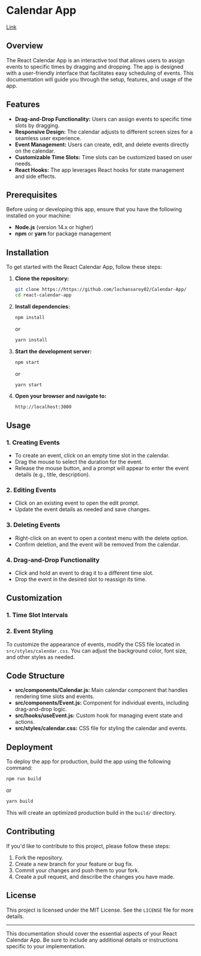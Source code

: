 #  **Calendar App**
[Link](https://calendar-app-gamma-six.vercel.app/)

## **Overview**

The React Calendar App is an interactive tool that allows users to assign events to specific times by dragging and dropping. The app is designed with a user-friendly interface that facilitates easy scheduling of events. This documentation will guide you through the setup, features, and usage of the app.

## **Features**

- **Drag-and-Drop Functionality:** Users can assign events to specific time slots by dragging.
- **Responsive Design:** The calendar adjusts to different screen sizes for a seamless user experience.
- **Event Management:** Users can create, edit, and delete events directly on the calendar.
- **Customizable Time Slots:** Time slots can be customized based on user needs.
- **React Hooks:** The app leverages React hooks for state management and side effects.

## **Prerequisites**

Before using or developing this app, ensure that you have the following installed on your machine:

- **Node.js** (version 14.x or higher)
- **npm** or **yarn** for package management

## **Installation**

To get started with the React Calendar App, follow these steps:

1. **Clone the repository:**
   ```bash
   git clone https://https://github.com/lochansaroy02/Calendar-App/
   cd react-calendar-app
   ```

2. **Install dependencies:**
   ```bash
   npm install
   ```
   or
   ```bash
   yarn install
   ```

3. **Start the development server:**
   ```bash
   npm start
   ```
   or
   ```bash
   yarn start
   ```

4. **Open your browser and navigate to:**
   ```
   http://localhost:3000
   ```

## **Usage**

### **1. Creating Events**

- To create an event, click on an empty time slot in the calendar.
- Drag the mouse to select the duration for the event.
- Release the mouse button, and a prompt will appear to enter the event details (e.g., title, description).

### **2. Editing Events**

- Click on an existing event to open the edit prompt.
- Update the event details as needed and save changes.

### **3. Deleting Events**

- Right-click on an event to open a context menu with the delete option.
- Confirm deletion, and the event will be removed from the calendar.

### **4. Drag-and-Drop Functionality**

- Click and hold an event to drag it to a different time slot.
- Drop the event in the desired slot to reassign its time.

## **Customization**

### **1. Time Slot Intervals**



### **2. Event Styling**

To customize the appearance of events, modify the CSS file located in `src/styles/calendar.css`. You can adjust the background color, font size, and other styles as needed.

## **Code Structure**

- **src/components/Calendar.js:** Main calendar component that handles rendering time slots and events.
- **src/components/Event.js:** Component for individual events, including drag-and-drop logic.
- **src/hooks/useEvent.js:** Custom hook for managing event state and actions.
- **src/styles/calendar.css:** CSS file for styling the calendar and events.

## **Deployment**

To deploy the app for production, build the app using the following command:

```bash
npm run build
```
or
```bash
yarn build
```

This will create an optimized production build in the `build/` directory.

## **Contributing**

If you'd like to contribute to this project, please follow these steps:

1. Fork the repository.
2. Create a new branch for your feature or bug fix.
3. Commit your changes and push them to your fork.
4. Create a pull request, and describe the changes you have made.

## **License**

This project is licensed under the MIT License. See the `LICENSE` file for more details.

---

This documentation should cover the essential aspects of your React Calendar App. Be sure to include any additional details or instructions specific to your implementation.
